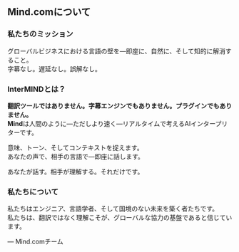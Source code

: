 ## Mind.comについて

### 私たちのミッション

グローバルビジネスにおける言語の壁を—即座に、自然に、そして知的に解消すること。  
字幕なし。遅延なし。誤解なし。

### InterMINDとは？

**翻訳ツールではありません。字幕エンジンでもありません。プラグインでもありません。**  
**Mind**は人間のように—ただしより速く—リアルタイムで考えるAIインタープリターです。

意味、トーン、そしてコンテキストを捉えます。  
あなたの声で、相手の言語で—即座に話します。

あなたが話す。相手が理解する。それだけです。

### 私たちについて

私たちはエンジニア、言語学者、そして国境のない未来を築く者たちです。  
私たちは、翻訳ではなく理解こそが、グローバルな協力の基盤であると信じています。

— Mind.comチーム